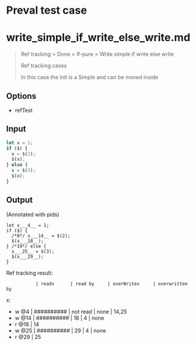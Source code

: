 # Preval test case

# write_simple_if_write_else_write.md

> Ref tracking > Done > If-pure > Write simple if write else write
>
> Ref tracking cases
>
> In this case the init is a Simple and can be moved inside

## Options

- refTest

## Input

`````js filename=intro
let x = 1;
if ($) {
  x = $(2);
  $(x);
} else {
  x = $(3);
  $(x);
}
`````

## Output

(Annotated with pids)

`````filename=intro
let x___4__ = 1;
if ($) {
  /*8*/ x___14__ = $(2);
  $(x___18__);
} /*19*/ else {
  x___25__ = $(3);
  $(x___29__);
}
`````

Ref tracking result:

               | reads      | read by     | overWrites     | overwritten by
x:
  - w @4       | ########## | not read    | none           | 14,25
  - w @14      | ########## | 18          | 4              | none
  - r @18      | 14
  - w @25      | ########## | 29          | 4              | none
  - r @29      | 25
